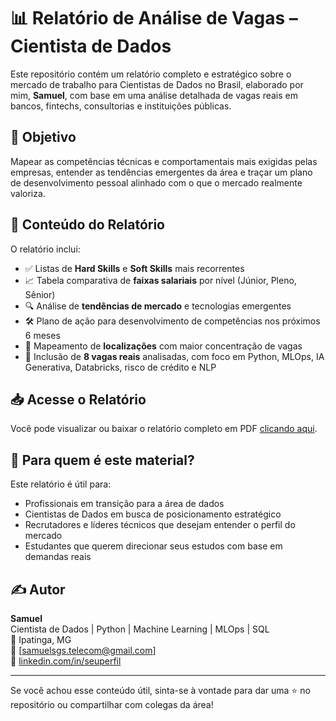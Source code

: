 # 📊 Relatório de Análise de Vagas – Cientista de Dados

Este repositório contém um relatório completo e estratégico sobre o mercado de trabalho para Cientistas de Dados no Brasil, elaborado por mim, **Samuel**, com base em uma análise detalhada de vagas reais em bancos, fintechs, consultorias e instituições públicas.

## 🧠 Objetivo

Mapear as competências técnicas e comportamentais mais exigidas pelas empresas, entender as tendências emergentes da área e traçar um plano de desenvolvimento pessoal alinhado com o que o mercado realmente valoriza.

## 📌 Conteúdo do Relatório

O relatório inclui:

- ✅ Listas de **Hard Skills** e **Soft Skills** mais recorrentes
- 📈 Tabela comparativa de **faixas salariais** por nível (Júnior, Pleno, Sênior)
- 🔍 Análise de **tendências de mercado** e tecnologias emergentes
- 🛠️ Plano de ação para desenvolvimento de competências nos próximos 6 meses
- 📍 Mapeamento de **localizações** com maior concentração de vagas
- 📁 Inclusão de **8 vagas reais** analisadas, com foco em Python, MLOps, IA Generativa, Databricks, risco de crédito e NLP

## 📥 Acesse o Relatório

Você pode visualizar ou baixar o relatório completo em PDF [clicando aqui](https://github.com/seu-usuario/portfolio-cientista-dados/raw/main/relatorio.pdf).

## 🚀 Para quem é este material?

Este relatório é útil para:

- Profissionais em transição para a área de dados
- Cientistas de Dados em busca de posicionamento estratégico
- Recrutadores e líderes técnicos que desejam entender o perfil do mercado
- Estudantes que querem direcionar seus estudos com base em demandas reais

## ✍️ Autor

**Samuel**  
Cientista de Dados | Python | Machine Learning | MLOps | SQL  
📍 Ipatinga, MG  
📧 [samuelsgs.telecom@gmail.com]  
🔗 [linkedin.com/in/seuperfil](www.linkedin.com/in/samuel-gomes-0a756637a)

---

Se você achou esse conteúdo útil, sinta-se à vontade para dar uma ⭐ no repositório ou compartilhar com colegas da área!
